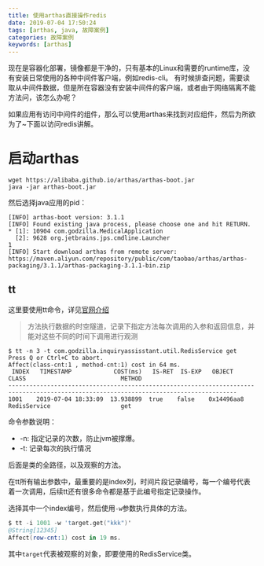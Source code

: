 ```yaml
---
title: 使用arthas直接操作redis
date: 2019-07-04 17:50:24
tags: [arthas, java, 故障案例]
categories: 故障案例
keywords: [arthas]
---
```


现在是容器化部署，镜像都是干净的，只有基本的Linux和需要的runtime库，没有安装日常使用的各种中间件客户端，例如redis-cli。
有时候排查问题，需要读取从中间件数据，但是所在容器没有安装中间件的客户端，或者由于网络隔离不能方法问，该怎么办呢？

如果应用有访问中间件的组件，那么可以使用arthas来找到对应组件，然后为所欲为了~下面以访问redis讲解。

# 启动arthas

```
wget https://alibaba.github.io/arthas/arthas-boot.jar
java -jar arthas-boot.jar
```

然后选择java应用的pid：
```
[INFO] arthas-boot version: 3.1.1
[INFO] Found existing java process, please choose one and hit RETURN.
* [1]: 10904 com.godzilla.MedicalApplication
  [2]: 9628 org.jetbrains.jps.cmdline.Launcher
1
[INFO] Start download arthas from remote server: https://maven.aliyun.com/repository/public/com/taobao/arthas/arthas-packaging/3.1.1/arthas-packaging-3.1.1-bin.zip
```

## tt

这里要使用tt命令，详见[官网介绍](https://alibaba.github.io/arthas/tt.html)
>方法执行数据的时空隧道，记录下指定方法每次调用的入参和返回信息，并能对这些不同的时间下调用进行观测


```
$ tt -n 3 -t com.godzilla.inquiryassisstant.util.RedisService get
Press Q or Ctrl+C to abort.
Affect(class-cnt:1 , method-cnt:1) cost in 64 ms.
 INDEX   TIMESTAMP            COST(ms)   IS-RET  IS-EXP   OBJECT         CLASS                           METHOD
---------------------------------------------------------------------------------------------------------------------------------------  1001    2019-07-04 18:33:09  13.938899  true    false    0x14496aa8     RedisService                    get
```
命令参数说明：
- -n: 指定记录的次数，防止jvm被撑爆。
- -t: 记录每次的执行情况

后面是类的全路径，以及观察的方法。

在tt所有输出参数中，最重要的是index列，时间片段记录编号，每一个编号代表着一次调用，后续tt还有很多命令都是基于此编号指定记录操作。

选择其中一个index编号，然后使用`-w`参数执行具体的方法。
```s
$ tt -i 1001 -w 'target.get("kkk")'
@String[12345]
Affect(row-cnt:1) cost in 19 ms.
```
其中`target`代表被观察的对象，即要使用的RedisService类。




